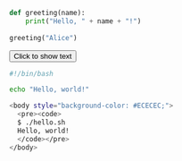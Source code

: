




























































```python
def greeting(name):
    print("Hello, " + name + "!")
    
greeting("Alice")
```



<button onclick="document.getElementById('hidden-text').style.display='flex'">Click to show text</button>

<div id="hidden-text" style="display:none">
This text will appear after clicking the button.
</div>


```bash
#!/bin/bash

echo "Hello, world!"

<body style="background-color: #ECECEC;">
  <pre><code>
  $ ./hello.sh
  Hello, world!
  </code></pre>
</body>
